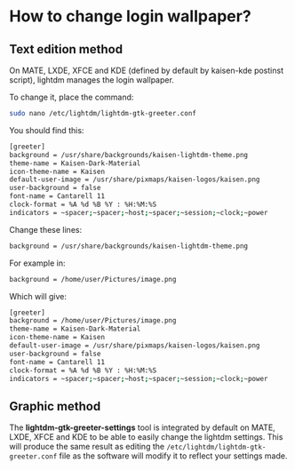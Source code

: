 # How to change login wallpaper?

## Text edition method
On MATE, LXDE, XFCE and KDE (defined by default by kaisen-kde postinst script), lightdm manages the login wallpaper. 

To change it, place the command:

```bash
sudo nano /etc/lightdm/lightdm-gtk-greeter.conf
```

You should find this:

```bash
[greeter]
background = /usr/share/backgrounds/kaisen-lightdm-theme.png
theme-name = Kaisen-Dark-Material
icon-theme-name = Kaisen
default-user-image = /usr/share/pixmaps/kaisen-logos/kaisen.png
user-background = false
font-name = Cantarell 11
clock-format = %A %d %B %Y : %H:%M:%S
indicators = ~spacer;~spacer;~host;~spacer;~session;~clock;~power
```

Change these lines:

```bash
background = /usr/share/backgrounds/kaisen-lightdm-theme.png
```

For example in:

```bash
background = /home/user/Pictures/image.png
```

Which will give:

```bash
[greeter]
background = /home/user/Pictures/image.png
theme-name = Kaisen-Dark-Material
icon-theme-name = Kaisen
default-user-image = /usr/share/pixmaps/kaisen-logos/kaisen.png
user-background = false
font-name = Cantarell 11
clock-format = %A %d %B %Y : %H:%M:%S
indicators = ~spacer;~spacer;~host;~spacer;~session;~clock;~power
```

## Graphic method
The **lightdm-gtk-greeter-settings** tool is integrated by default on MATE, LXDE, XFCE and KDE to be able to easily change the lightdm settings. This will produce the same result as editing the `/etc/lightdm/lightdm-gtk-greeter.conf` file as the software will modify it to reflect your settings made.